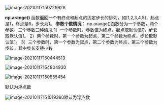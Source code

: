 ![image-20210117150728928](C:\Users\xcd\AppData\Roaming\Typora\typora-user-images\image-20210117150728928.png)



**np.arange()**
函数**返回**一个有终点和起点的固定步长的排列，如[1,2,3,4,5]，起点是1，终点是6，步长为1。
**参数个数情况**： np.arange()函数分为一个参数，两个参数，三个参数三种情况
1）一个参数时，参数值为终点，起点取默认值0，步长取默认值1。
2）两个参数时，第一个参数为起点，第二个参数为终点，步长取默认值1。
3）三个参数时，第一个参数为起点，第二个参数为终点，第三个参数为步长。其中步长支持小数

![image-20210117150444513](C:\Users\xcd\AppData\Roaming\Typora\typora-user-images\image-20210117150444513.png)

![image-20210117154804930](C:\Users\xcd\AppData\Roaming\Typora\typora-user-images\image-20210117154804930.png)



![image-20210117150855454](C:\Users\xcd\AppData\Roaming\Typora\typora-user-images\image-20210117150855454.png)

默认为浮点数

![image-20210117151019390](C:\Users\xcd\AppData\Roaming\Typora\typora-user-images\image-20210117151019390.png)默认为浮点数